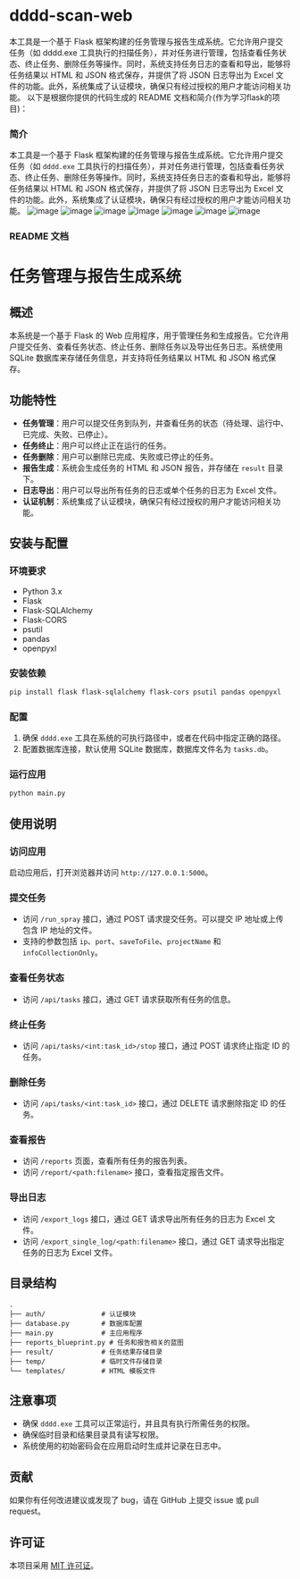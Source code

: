 # dddd-scan-web
本工具是一个基于 Flask 框架构建的任务管理与报告生成系统。它允许用户提交任务（如 dddd.exe 工具执行的扫描任务），并对任务进行管理，包括查看任务状态、终止任务、删除任务等操作。同时，系统支持任务日志的查看和导出，能够将任务结果以 HTML 和 JSON 格式保存，并提供了将 JSON 日志导出为 Excel 文件的功能。此外，系统集成了认证模块，确保只有经过授权的用户才能访问相关功能。
以下是根据你提供的代码生成的 README 文档和简介(作为学习flask的项目)：

### 简介
本工具是一个基于 Flask 框架构建的任务管理与报告生成系统。它允许用户提交任务（如 `dddd.exe` 工具执行的扫描任务），并对任务进行管理，包括查看任务状态、终止任务、删除任务等操作。同时，系统支持任务日志的查看和导出，能够将任务结果以 HTML 和 JSON 格式保存，并提供了将 JSON 日志导出为 Excel 文件的功能。此外，系统集成了认证模块，确保只有经过授权的用户才能访问相关功能。
![image](https://github.com/user-attachments/assets/0899f952-7d43-4b86-ac2c-fffb06e2fe5e)
![image](https://github.com/user-attachments/assets/4bd78788-910b-4a9f-81de-323c97afb7b7)
![image](https://github.com/user-attachments/assets/9d47bdda-5c07-48d5-a2ee-82d3dafc0dd6)
![image](https://github.com/user-attachments/assets/a5376af2-150e-4ed5-839f-6228cf029a70)
![image](https://github.com/user-attachments/assets/de2c08b8-3b1a-4855-a994-1d17b6101115)
![image](https://github.com/user-attachments/assets/7dac77f7-afdc-49c8-a513-73e01db855a3)
![image](https://github.com/user-attachments/assets/45ea9366-6084-44c3-9da4-af66fac729b6)



### README 文档

# 任务管理与报告生成系统

## 概述
本系统是一个基于 Flask 的 Web 应用程序，用于管理任务和生成报告。它允许用户提交任务、查看任务状态、终止任务、删除任务以及导出任务日志。系统使用 SQLite 数据库来存储任务信息，并支持将任务结果以 HTML 和 JSON 格式保存。

## 功能特性
- **任务管理**：用户可以提交任务到队列，并查看任务的状态（待处理、运行中、已完成、失败、已停止）。
- **任务终止**：用户可以终止正在运行的任务。
- **任务删除**：用户可以删除已完成、失败或已停止的任务。
- **报告生成**：系统会生成任务的 HTML 和 JSON 报告，并存储在 `result` 目录下。
- **日志导出**：用户可以导出所有任务的日志或单个任务的日志为 Excel 文件。
- **认证机制**：系统集成了认证模块，确保只有经过授权的用户才能访问相关功能。

## 安装与配置

### 环境要求
- Python 3.x
- Flask
- Flask-SQLAlchemy
- Flask-CORS
- psutil
- pandas
- openpyxl

### 安装依赖
```bash
pip install flask flask-sqlalchemy flask-cors psutil pandas openpyxl
```

### 配置
1. 确保 `dddd.exe` 工具在系统的可执行路径中，或者在代码中指定正确的路径。
2. 配置数据库连接，默认使用 SQLite 数据库，数据库文件名为 `tasks.db`。

### 运行应用
```bash
python main.py
```

## 使用说明

### 访问应用
启动应用后，打开浏览器并访问 `http://127.0.0.1:5000`。

### 提交任务
- 访问 `/run_spray` 接口，通过 POST 请求提交任务。可以提交 IP 地址或上传包含 IP 地址的文件。
- 支持的参数包括 `ip`、`port`、`saveToFile`、`projectName` 和 `infoCollectionOnly`。

### 查看任务状态
- 访问 `/api/tasks` 接口，通过 GET 请求获取所有任务的信息。

### 终止任务
- 访问 `/api/tasks/<int:task_id>/stop` 接口，通过 POST 请求终止指定 ID 的任务。

### 删除任务
- 访问 `/api/tasks/<int:task_id>` 接口，通过 DELETE 请求删除指定 ID 的任务。

### 查看报告
- 访问 `/reports` 页面，查看所有任务的报告列表。
- 访问 `/report/<path:filename>` 接口，查看指定报告文件。

### 导出日志
- 访问 `/export_logs` 接口，通过 GET 请求导出所有任务的日志为 Excel 文件。
- 访问 `/export_single_log/<path:filename>` 接口，通过 GET 请求导出指定任务的日志为 Excel 文件。

## 目录结构
```
.
├── auth/              # 认证模块
├── database.py        # 数据库配置
├── main.py            # 主应用程序
├── reports_blueprint.py # 任务和报告相关的蓝图
├── result/            # 任务结果存储目录
├── temp/              # 临时文件存储目录
└── templates/         # HTML 模板文件
```

## 注意事项
- 确保 `dddd.exe` 工具可以正常运行，并且具有执行所需任务的权限。
- 确保临时目录和结果目录具有读写权限。
- 系统使用的初始密码会在应用启动时生成并记录在日志中。

## 贡献
如果你有任何改进建议或发现了 bug，请在 GitHub 上提交 issue 或 pull request。

## 许可证
本项目采用 [MIT 许可证](LICENSE)。
